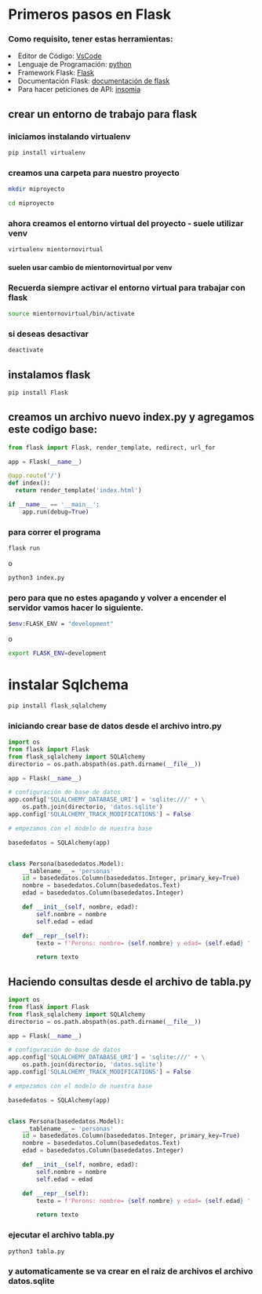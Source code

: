 # Primeros pasos en Flask 

### Como requisito, tener estas herramientas: 
<li>Editor de Código: <a href="https://code.visualstudio.com/">VsCode </a> </li>
<li>Lenguaje de Programación: <a href="https://www.python.org/downloads/">python </a> </li> 

<li>Framework Flask: <a href="https://www.manualweb.net/flask/instalar-flask/"> Flask </a> </li>
<li>Documentación Flask: 
<a href="https://flask-es.readthedocs.io/quickstart/#:~:text=Para%20ejecutar%20la%20aplicaci%C3%B3n%2C%20utiliza,aplicaci%C3%B3n%20con%20la%20opci%C3%B3n%20%2Dapp%20.&text=Como%20atajo%2C%20si%20el%20archivo,tienes%20que%20usar%20%2D%2Dapp%20.">documentación de  flask </a> 
</li>
<li>Para hacer peticiones de API: <a href="https://insomnia.rest/download">insomia </a> </li> 

## crear un entorno de trabajo para flask 

### iniciamos instalando virtualenv 
```bash
pip install virtualenv
```
### creamos una carpeta para nuestro proyecto
```bash 
mkdir miproyecto
```
```bash
cd miproyecto
```
### ahora creamos el entorno virtual del proyecto - suele utilizar venv
```bash
virtualenv mientornovirtual
```
#### suelen usar cambio de mientornovirtual por venv 

### Recuerda siempre activar el entorno virtual para trabajar con flask
```bash 
source mientornovirtual/bin/activate
```
### si deseas desactivar 
```bash 
deactivate
```
## instalamos flask 
```bash
pip install Flask 
```
## creamos un archivo nuevo index.py y agregamos este codigo base: 

```py
from flask import Flask, render_template, redirect, url_for

app = Flask(__name__)

@app.route('/')
def index():
  return render_template('index.html')

if __name__ == '__main__':
    app.run(debug=True)
```

### para correr el programa 
```bash 
flask run
```
o 
```bash
python3 index.py
```
### pero para que no estes apagando y volver a encender el servidor vamos hacer lo siguiente.

```bash 
$env:FLASK_ENV = "development"
```
o 
```bash 
export FLASK_ENV=development
```

# instalar Sqlchema
```bash
pip install flask_sqlalchemy
```

### iniciando crear base de datos desde el archivo intro.py 
```py
import os
from flask import Flask
from flask_sqlalchemy import SQLAlchemy
directorio = os.path.abspath(os.path.dirname(__file__))

app = Flask(__name__)

# configuración de base de datos
app.config['SQLALCHEMY_DATABASE_URI'] = 'sqlite:///' + \
    os.path.join(directorio, 'datos.sqlite')
app.config['SQLALCHEMY_TRACK_MODIFICATIONS'] = False

# empezamos con el modelo de nuestra base

basededatos = SQLAlchemy(app)


class Persona(basededatos.Model):
    __tablename__ = 'personas'
    id = basededatos.Column(basededatos.Integer, primary_key=True)
    nombre = basededatos.Column(basededatos.Text)
    edad = basededatos.Column(basededatos.Integer)

    def __init__(self, nombre, edad):
        self.nombre = nombre
        self.edad = edad

    def __repr__(self):
        texto = f'Perons: nombre= {self.nombre} y edad= {self.edad} '

        return texto
```

## Haciendo consultas desde el archivo de tabla.py 
```py
import os
from flask import Flask
from flask_sqlalchemy import SQLAlchemy
directorio = os.path.abspath(os.path.dirname(__file__))

app = Flask(__name__)

# configuración de base de datos
app.config['SQLALCHEMY_DATABASE_URI'] = 'sqlite:///' + \
    os.path.join(directorio, 'datos.sqlite')
app.config['SQLALCHEMY_TRACK_MODIFICATIONS'] = False

# empezamos con el modelo de nuestra base

basededatos = SQLAlchemy(app)


class Persona(basededatos.Model):
    __tablename__ = 'personas'
    id = basededatos.Column(basededatos.Integer, primary_key=True)
    nombre = basededatos.Column(basededatos.Text)
    edad = basededatos.Column(basededatos.Integer)

    def __init__(self, nombre, edad):
        self.nombre = nombre
        self.edad = edad

    def __repr__(self):
        texto = f'Perons: nombre= {self.nombre} y edad= {self.edad} '

        return texto
```

### ejecutar el archivo tabla.py
```bash
python3 tabla.py 
```
### y automaticamente se va crear en el raiz de archivos el archivo datos.sqlite


